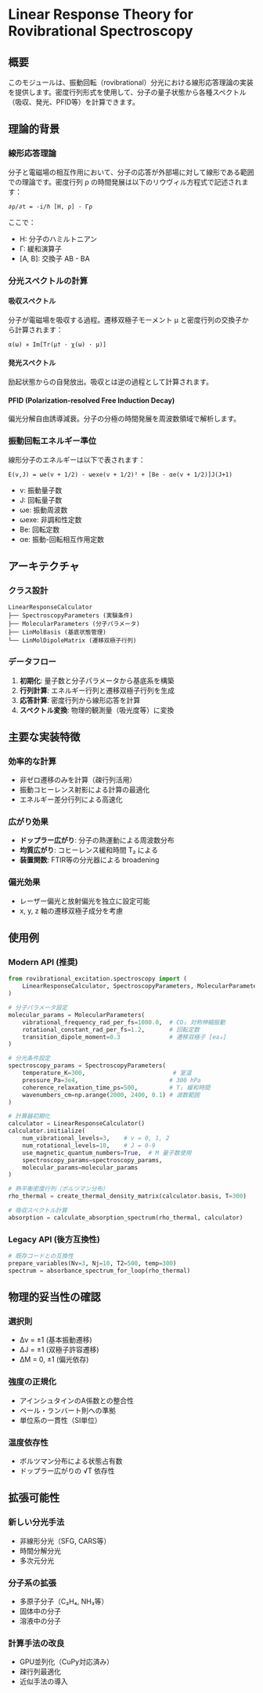 # Linear Response Theory for Rovibrational Spectroscopy

## 概要

このモジュールは、振動回転（rovibrational）分光における線形応答理論の実装を提供します。密度行列形式を使用して、分子の量子状態から各種スペクトル（吸収、発光、PFID等）を計算できます。

## 理論的背景

### 線形応答理論

分子と電磁場の相互作用において、分子の応答が外部場に対して線形である範囲での理論です。密度行列 ρ の時間発展は以下のリウヴィル方程式で記述されます：

```
∂ρ/∂t = -i/ℏ [H, ρ] - Γρ
```

ここで：
- H: 分子のハミルトニアン
- Γ: 緩和演算子
- [A, B]: 交換子 AB - BA

### 分光スペクトルの計算

#### 吸収スペクトル
分子が電磁場を吸収する過程。遷移双極子モーメント μ と密度行列の交換子から計算されます：

```
α(ω) ∝ Im[Tr(μ† · χ(ω) · μ)]
```

#### 発光スペクトル  
励起状態からの自発放出。吸収とは逆の過程として計算されます。

#### PFID (Polarization-resolved Free Induction Decay)
偏光分解自由誘導減衰。分子の分極の時間発展を周波数領域で解析します。

### 振動回転エネルギー準位

線形分子のエネルギーは以下で表されます：

```
E(v,J) = ωe(v + 1/2) - ωexe(v + 1/2)² + [Be - αe(v + 1/2)]J(J+1)
```

- v: 振動量子数
- J: 回転量子数  
- ωe: 振動周波数
- ωexe: 非調和性定数
- Be: 回転定数
- αe: 振動-回転相互作用定数

## アーキテクチャ

### クラス設計

```
LinearResponseCalculator
├── SpectroscopyParameters (実験条件)
├── MolecularParameters (分子パラメータ)  
├── LinMolBasis (基底状態管理)
└── LinMolDipoleMatrix (遷移双極子行列)
```

### データフロー

1. **初期化**: 量子数と分子パラメータから基底系を構築
2. **行列計算**: エネルギー行列と遷移双極子行列を生成
3. **応答計算**: 密度行列から線形応答を計算
4. **スペクトル変換**: 物理的観測量（吸光度等）に変換

## 主要な実装特徴

### 効率的な計算
- 非ゼロ遷移のみを計算（疎行列活用）
- 振動コヒーレンス射影による計算の最適化
- エネルギー差分行列による高速化

### 広がり効果
- **ドップラー広がり**: 分子の熱運動による周波数分布
- **均質広がり**: コヒーレンス緩和時間 T₂ による
- **装置関数**: FTIR等の分光器による broadening

### 偏光効果
- レーザー偏光と放射偏光を独立に設定可能
- x, y, z 軸の遷移双極子成分を考慮

## 使用例

### Modern API (推奨)

```python
from rovibrational_excitation.spectroscopy import (
    LinearResponseCalculator, SpectroscopyParameters, MolecularParameters
)

# 分子パラメータ設定
molecular_params = MolecularParameters(
    vibrational_frequency_rad_per_fs=1000.0,  # CO₂ 対称伸縮振動
    rotational_constant_rad_per_fs=1.2,       # 回転定数
    transition_dipole_moment=0.3              # 遷移双極子 [ea₀]
)

# 分光条件設定  
spectroscopy_params = SpectroscopyParameters(
    temperature_K=300,                         # 室温
    pressure_Pa=3e4,                          # 300 hPa
    coherence_relaxation_time_ps=500,         # T₂ 緩和時間
    wavenumbers_cm=np.arange(2000, 2400, 0.1) # 波数範囲
)

# 計算器初期化
calculator = LinearResponseCalculator()
calculator.initialize(
    num_vibrational_levels=3,    # v = 0, 1, 2
    num_rotational_levels=10,    # J = 0-9  
    use_magnetic_quantum_numbers=True,  # M 量子数使用
    spectroscopy_params=spectroscopy_params,
    molecular_params=molecular_params
)

# 熱平衡密度行列（ボルツマン分布）
rho_thermal = create_thermal_density_matrix(calculator.basis, T=300)

# 吸収スペクトル計算
absorption = calculate_absorption_spectrum(rho_thermal, calculator)
```

### Legacy API (後方互換性)

```python
# 既存コードとの互換性
prepare_variables(Nv=3, Nj=10, T2=500, temp=300)
spectrum = absorbance_spectrum_for_loop(rho_thermal)
```

## 物理的妥当性の確認

### 選択則
- Δv = ±1 (基本振動遷移)
- ΔJ = ±1 (双極子許容遷移)
- ΔM = 0, ±1 (偏光依存)

### 強度の正規化
- アインシュタインのA係数との整合性
- ベール・ランバート則への準拠
- 単位系の一貫性（SI単位）

### 温度依存性
- ボルツマン分布による状態占有数
- ドップラー広がりの √T 依存性

## 拡張可能性

### 新しい分光手法
- 非線形分光（SFG, CARS等）
- 時間分解分光
- 多次元分光

### 分子系の拡張  
- 多原子分子（C₂H₄, NH₃等）
- 固体中の分子
- 溶液中の分子

### 計算手法の改良
- GPU並列化（CuPy対応済み）
- 疎行列最適化
- 近似手法の導入 